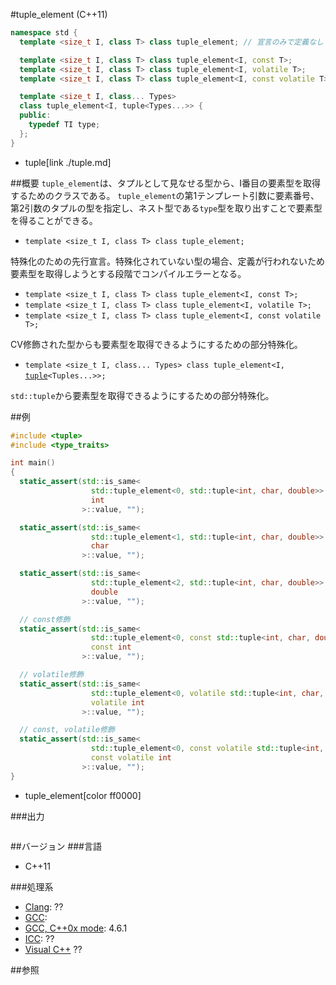 #tuple_element (C++11)
```cpp
namespace std {
  template <size_t I, class T> class tuple_element; // 宣言のみで定義なし

  template <size_t I, class T> class tuple_element<I, const T>;
  template <size_t I, class T> class tuple_element<I, volatile T>;
  template <size_t I, class T> class tuple_element<I, const volatile T>;

  template <size_t I, class... Types>
  class tuple_element<I, tuple<Types...>> {
  public:
    typedef TI type;
  };
}
```
* tuple[link ./tuple.md]

##概要
`tuple_element`は、タプルとして見なせる型から、I番目の要素型を取得するためのクラスである。 
`tuple_element`の第1テンプレート引数に要素番号、第2引数のタプルの型を指定し、ネスト型である`type`型を取り出すことで要素型を得ることができる。

- `template <size_t I, class T> class tuple_element;`

特殊化のための先行宣言。特殊化されていない型の場合、定義が行われないため要素型を取得しようとする段階でコンパイルエラーとなる。

- `template <size_t I, class T> class tuple_element<I, const T>;`
- `template <size_t I, class T> class tuple_element<I, volatile T>;`
- `template <size_t I, class T> class tuple_element<I, const volatile T>;`

CV修飾された型からも要素型を取得できるようにするための部分特殊化。

- `template <size_t I, class... Types> class tuple_element<I, `[`tuple`](./tuple.md)`<Tuples...>>;`

`std::tuple`から要素型を取得できるようにするための部分特殊化。


##例
```cpp
#include <tuple>
#include <type_traits>

int main()
{
  static_assert(std::is_same<
                  std::tuple_element<0, std::tuple<int, char, double>>::type,
                  int
                >::value, "");

  static_assert(std::is_same<
                  std::tuple_element<1, std::tuple<int, char, double>>::type,
                  char
                >::value, "");

  static_assert(std::is_same<
                  std::tuple_element<2, std::tuple<int, char, double>>::type,
                  double
                >::value, "");

  // const修飾
  static_assert(std::is_same<
                  std::tuple_element<0, const std::tuple<int, char, double>>::type,
                  const int
                >::value, "");

  // volatile修飾
  static_assert(std::is_same<
                  std::tuple_element<0, volatile std::tuple<int, char, double>>::type,
                  volatile int
                >::value, "");

  // const, volatile修飾
  static_assert(std::is_same<
                  std::tuple_element<0, const volatile std::tuple<int, char, double>>::type,
                  const volatile int
                >::value, "");
}
```
* tuple_element[color ff0000]

###出力
```
```

##バージョン
###言語
- C++11

###処理系
- [Clang](/implementation.md#clang): ??
- [GCC](/implementation.md#gcc): 
- [GCC, C++0x mode](/implementation.md#gcc): 4.6.1
- [ICC](/implementation.md#icc): ??
- [Visual C++](/implementation.md#visual_cpp) ??


##参照
